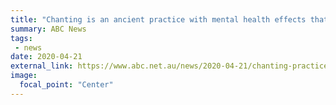 ```yaml
---
title: "Chanting is an ancient practice with mental health effects that might apply to our busy lives"
summary: ABC News
tags:
 - news
date: 2020-04-21
external_link: https://www.abc.net.au/news/2020-04-21/chanting-practice-reduce-symptoms-stress-anxiety-depression/12046736
image:
  focal_point: "Center"
---
```

